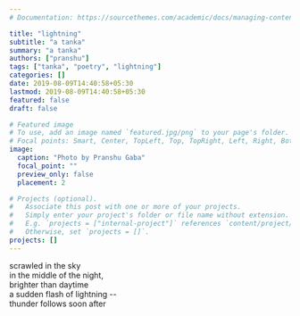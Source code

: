 ```yaml
---
# Documentation: https://sourcethemes.com/academic/docs/managing-content/

title: "lightning"
subtitle: "a tanka"
summary: "a tanka"
authors: ["pranshu"]
tags: ["tanka", "poetry", "lightning"]
categories: []
date: 2019-08-09T14:40:58+05:30
lastmod: 2019-08-09T14:40:58+05:30
featured: false
draft: false

# Featured image
# To use, add an image named `featured.jpg/png` to your page's folder.
# Focal points: Smart, Center, TopLeft, Top, TopRight, Left, Right, BottomLeft, Bottom, BottomRight.
image:
  caption: "Photo by Pranshu Gaba"
  focal_point: ""
  preview_only: false
  placement: 2

# Projects (optional).
#   Associate this post with one or more of your projects.
#   Simply enter your project's folder or file name without extension.
#   E.g. `projects = ["internal-project"]` references `content/project/deep-learning/index.md`.
#   Otherwise, set `projects = []`.
projects: []
---
```


scrawled in the sky  
in the middle of the night,  
brighter than daytime  
a sudden flash of lightning --  
thunder follows soon after  

